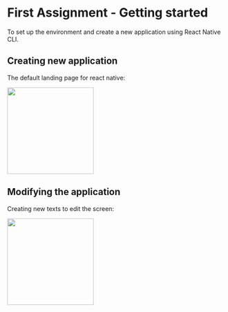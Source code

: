# First Assignment - Getting started

To set up the environment and create a new application using React Native CLI.

## Creating new application

The default landing page for react native:

<img src="https://user-images.githubusercontent.com/63179137/124064031-af1c3680-da51-11eb-942e-fc91538441d5.jpeg" height="200">

## Modifying the application

Creating new texts to edit the screen:

<img src="https://user-images.githubusercontent.com/63179137/124064145-dbd04e00-da51-11eb-8c7b-489eeea8eb93.jpeg" height="200">
